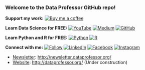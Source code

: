 ### Welcome to the Data Professor GitHub repo!

**Support my work:**
[![Buy me a coffee](https://img.shields.io/badge/Buy%20me%20a%20coffee--yellow.svg?logo=buy-me-a-coffee&logoColor=orange&style=social)](https://www.buymeacoffee.com/dataprofessor)

**Learn Data Science for FREE:**
[![YouTube](https://img.shields.io/youtube/channel/subscribers/UCV8e2g4IWQqK71bbzGDEI4Q?style=social)](http://youtube.com/dataprofessor)
[![Medium](https://img.shields.io/badge/Medium-12100E?style=for-the-badge&logo=medium&logoColor=white&style=social)](https://medium.com/@chanin.nantasenamat)
[![GitHub](https://img.shields.io/badge/GitHub-100000?style=for-the-badge&style=social&logo=github&logoColor=white)](https://github.com/dataprofessor/)

**Learn Python and R for FREE:**
[![Python](https://img.shields.io/badge/Python-3776AB?style=for-the-badge&logo=python&logoColor=white)](https://www.youtube.com/playlist?list=PL2WsO1N8GK8vMMPQaux9PZaAXBGV7absc)
[![R](https://img.shields.io/badge/R-276DC3?style=for-the-badge&logo=r&logoColor=white)](https://www.youtube.com/playlist?list=PL2WsO1N8GK8v9xaNwbR1tiGH9lO4epcjg)

**Connect with me:**
[![Follow](https://img.shields.io/twitter/follow/thedataprof?style=social)](https://www.twitter.com/thedataprof)
[![LinkedIn](https://img.shields.io/badge/LinkedIn-0077B5?style=for-the-badge&style=social&logo=linkedin&logoColor=white)](https://www.linkedin.com/company/dataprofessor/)
[![Facebook](https://img.shields.io/badge/Facebook-1877F2?style=for-the-badge&style=social&logo=facebook&logoColor=white)](http://facebook.com/dataprofessor/)
[![Instagram](https://img.shields.io/badge/Instagram-E4405F?style=for-the-badge&logo=instagram&logoColor=white)](https://www.instagram.com/data.professor/)




* [Newsletter](http://newsletter.dataprofessor.org/): http://newsletter.dataprofessor.org/
* [Website](http://dataprofessor.org/): http://dataprofessor.org/ (Under construction)

